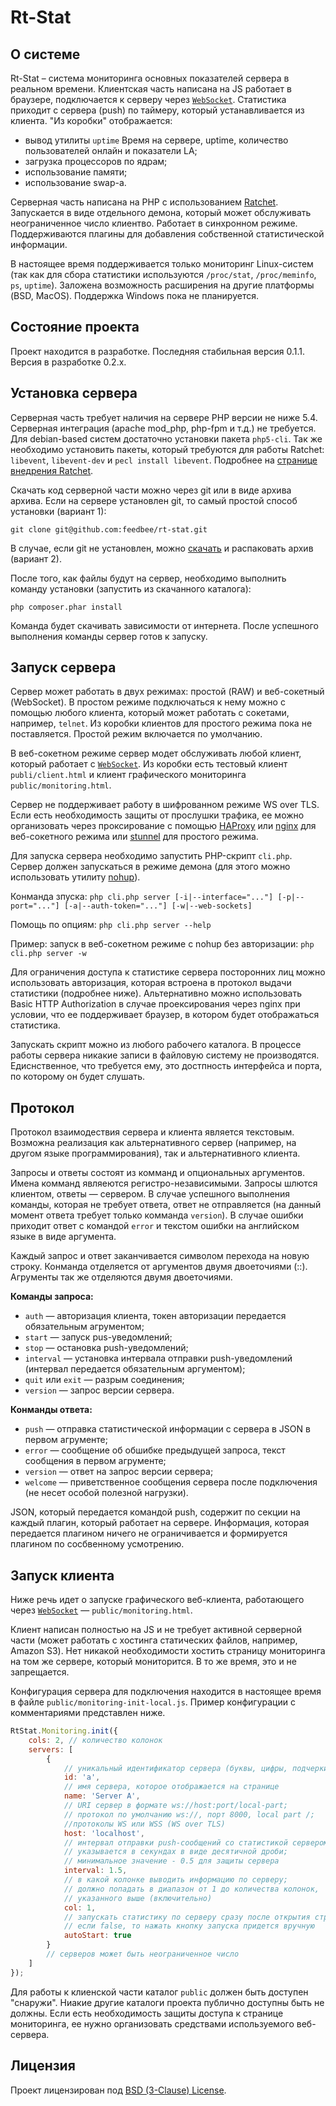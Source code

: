Rt-Stat
=======

О системе
---------

Rt-Stat – система мониторинга основных показателей сервера в реальном времени. Клиентская часть написана на JS работает в браузере, подключается к серверу через [`WebSocket`][1]. Статистика приходит с сервера (push) по таймеру, который устанавливается из клиента. "Из коробки" отображается:

- вывод утилиты `uptime` Время на сервере, uptime, количество пользователей онлайн и показатели LA;
- загрузка процессоров по ядрам;
- использование памяти;
- использование swap-а.

Серверная часть написана на PHP с использованием [Ratchet][2]. Запускается в виде отдельного демона, который может обслуживать неограниченное число клиентво. Работает в синхронном режиме. Поддерживаются плагины для добавления собственной статистической информации.

В настоящее время поддерживается только мониторинг Linux-систем (так как для сбора статистики используются `/proc/stat`, `/proc/meminfo`, `ps`, `uptime`). Заложена возможность расширения на другие платформы (BSD, MacOS). Поддержка Windows пока не планируется.

Состояние проекта
-----------------

Проект находится в разработке. Последняя стабильная версия 0.1.1. Версия в разработке 0.2.х.

Установка сервера
-----------------

Серверная часть требует наличия на сервере PHP версии не ниже 5.4. Серверная интеграция (apache mod_php, php-fpm и т.д.) не требуется. Для debian-based систем достаточно установки пакета `php5-cli`. Так же необходимо установить пакеты, который требуются для работы Ratchet: `libevent`, `libevent-dev` и `pecl install libevent`. Подробнее на [странице внедрения Ratchet](http://socketo.me/docs/deploy).

Скачать код серверной части можно через git или в виде архива архива. Если на сервере установлен git, то самый простой способ установки (вариант 1):

`git clone git@github.com:feedbee/rt-stat.git`

В случае, если git не установлен, можно [скачать](https://github.com/feedbee/rt-stat/releases) и распаковать архив  (вариант 2).

После того, как файлы будут на сервер, необходимо выполнить команду установки (запустить из скачанного каталога):

`php composer.phar install`

Команда будет скачивать зависимости от интернета. После успешного выполнения команды сервер готов к запуску.

Запуск сервера
--------------

Сервер может работать в двух режимах: простой (RAW) и веб-сокетный (WebSocket). В простом режиме подключаться к нему можно с помощью любого клиента, который может работать с сокетами, например, `telnet`. Из коробки клиентов для простого режима пока не поставляется. Простой режим включается по умолчанию.

В веб-сокетном режиме сервер модет обслуживать любой клиент, который работает с [`WebSocket`][1]. Из коробки есть тестовый клиент `publi/client.html` и клиент графического мониторинга `public/monitoring.html`.

Сервер не поддерживает работу в шифрованном режиме WS over TLS. Если есть необходимость защиты от прослушки трафика, ее можно организовать через проксирование с помощью [HAProxy][3] или [nginx][4] для веб-сокетного режима или [stunnel][5] для простого режима.

Для запуска сервера необходимо запустить PHP-скрипт `cli.php`. Сервер должен запускаться в режиме демона (для этого можно использовать утилиту [nohup][6]).

Конманда зпуска:
`php cli.php server [-i|--interface="..."] [-p|--port="..."] [-a|--auth-token="..."] [-w|--web-sockets]`

Помощь по опциям:
`php cli.php server --help`

Пример: запуск в веб-сокетном режиме с nohup без авторизации:
`php cli.php server -w`

Для ограничения доступа к статистике сервера посторонних лиц можно использовать авторизация, которая встроена в протокол выдачи статистики (подробнее ниже). Альтернативно можно использовать Basic HTTP Authorization в случае проексирования через nginx при условии, что ее поддерживает браузер, в котором будет отображаться статистика.

Запускать скрипт можно из любого рабочего каталога. В процессе работы сервера никакие записи в файловую систему не производятся. Едиснственное, что требуется ему, это достпность интерфейса и порта, по которому он будет слушать.

Протокол
--------

Протокол взаимодествия сервера и клиента является текстовым. Возможна реализация как альтернативного сервер (например, на другом языке программирования), так и альтернативного клиента.

Запросы и ответы состоят из комманд и опциональных аргументов. Имена комманд являеются регистро-независимыми. Запросы шлются клиентом, ответы — сервером. В случае успешного выполнения команды, которая не требует ответа, ответ не отправляется (на данный момент ответа требует только комманда `version`). В случае ошибки приходит ответ с командой `error` и текстом ошибки на английском языке в виде аргумента.

Каждый запрос и ответ заканчивается символом перехода на новую строку. Конманда отделяется от аргументов двумя двоеточиями (::). Агрументы так же отделяются двумя двоеточиями.

**Команды запроса:**
- `auth` — авторизация клиента, токен авторизации передается обязательным агрументом;
- `start` — запуск pus-уведомлений;
- `stop` — остановка push-уведомлений;
- `interval` — установка интервала отправки push-уведомлений (интервал передается обязательным аргументом);
- `quit` или `exit` — разрым соединения;
- `version` — запрос версии сервера.

**Конманды ответа:**
- `push` — отправка статистической информации с сервера в JSON в первом агрументе;
- `error` — сообщение об обшибке предыдущей запроса, текст сообщения в первом агрументе;
- `version` — ответ на запрос версии сервера;
- `welcome` — приветственное сообщения сервера после подключения (не несет особой полезной нагрузки).

JSON, который передается командой push, содержит по секции на каждый плагин, который работает на сервере. Информация, которая передается плагином ничего не ограничивается и формируется плагином по сосбвенному усмотрению.

Запуск клиента
--------------

Ниже речь идет о запуске графического веб-клиента, работающего через [`WebSocket`][1] — `public/monitoring.html`.

Клиент написан полностью на JS и не требует активной серверной части (может работать с хостинга статических файлов, например, Amazon S3). Нет никакой необходимости хостить страницу мониторинга на том же сервере, который мониторится. В то же время, это и не запрещается.

Конфигурация сервера для подключения находится в настоящее время в файле `public/monitoring-init-local.js`. Пример конфигурации с комментариями представлен ниже.

```js
RtStat.Monitoring.init({
    cols: 2, // количество колонок
    servers: [
        {
            // уникальный идентификатор сервера (буквы, цифры, подчеркивание, дефис, точка, запятая)
            id: 'a',
            // имя сервера, которое отображается на странице
            name: 'Server A', 
            // URI сервер в формате ws://host:port/local-part;
            // протокол по умолчанию ws://, порт 8000, local part /;
            //протоколы WS или WSS (WS over TLS)
            host: 'localhost', 
            // интервал отправки push-сообщений со статистикой сервером;
            // указывается в секундах в виде десятичной дроби;
            // минимальное значение - 0.5 для защиты сервера
            interval: 1.5,
            // в какой колонке выводить информацию по серверу;
            // должно попадать в диапазон от 1 до количества колонок,
            // указанного выше (включительно)
            col: 1,
            // запускать статистику по серверу сразу после открытия страницы;
            // если false, то нажать кнопку запуска придется вручную
            autoStart: true
        }
        // серверов может быть неограниченное число
    ]
});
```

Для работы к клиенской части каталог `public` должен быть доступен "снаружи". Ниакие другие каталоги проекта публично доступны быть не должны. Если есть необходимость защиты доступа к странице мониторинга, ее нужно организовать средствами используемого веб-сервера.

Лицензия
--------

Проект лицензирован под [BSD (3-Clause) License](http://opensource.org/licenses/BSD-3-Clause).

[1]: http://en.wikipedia.org/wiki/WebSocket
[2]: http://socketo.me/
[3]: http://haproxy.1wt.eu/
[4]: http://nginx.org/
[5]: https://www.stunnel.org/index.html
[6]: http://en.wikipedia.org/wiki/Nohup
[7]: https://getcomposer.org/